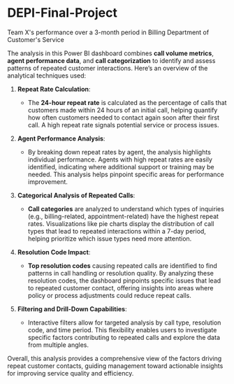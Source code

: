 # DEPI-Final-Project
Team X's performance over a 3-month period in Billing Department of Customer's Service 

The analysis in this Power BI dashboard combines **call volume metrics**, **agent performance data**, and **call categorization** to identify and assess patterns of repeated customer interactions. Here’s an overview of the analytical techniques used:

1. **Repeat Rate Calculation**:
   - The **24-hour repeat rate** is calculated as the percentage of calls that customers made within 24 hours of an initial call, helping quantify how often customers needed to contact again soon after their first call. A high repeat rate signals potential service or process issues.

2. **Agent Performance Analysis**:
   - By breaking down repeat rates by agent, the analysis highlights individual performance. Agents with high repeat rates are easily identified, indicating where additional support or training may be needed. This analysis helps pinpoint specific areas for performance improvement.

3. **Categorical Analysis of Repeated Calls**:
   - **Call categories** are analyzed to understand which types of inquiries (e.g., billing-related, appointment-related) have the highest repeat rates. Visualizations like pie charts display the distribution of call types that lead to repeated interactions within a 7-day period, helping prioritize which issue types need more attention.

4. **Resolution Code Impact**:
   - **Top resolution codes** causing repeated calls are identified to find patterns in call handling or resolution quality. By analyzing these resolution codes, the dashboard pinpoints specific issues that lead to repeated customer contact, offering insights into areas where policy or process adjustments could reduce repeat calls.

5. **Filtering and Drill-Down Capabilities**:
   - Interactive filters allow for targeted analysis by call type, resolution code, and time period. This flexibility enables users to investigate specific factors contributing to repeated calls and explore the data from multiple angles.

Overall, this analysis provides a comprehensive view of the factors driving repeat customer contacts, guiding management toward actionable insights for improving service quality and efficiency.
